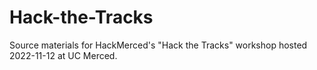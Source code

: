 # Hack-the-Tracks
Source materials for HackMerced's "Hack the Tracks" workshop hosted 2022-11-12 at UC Merced.
